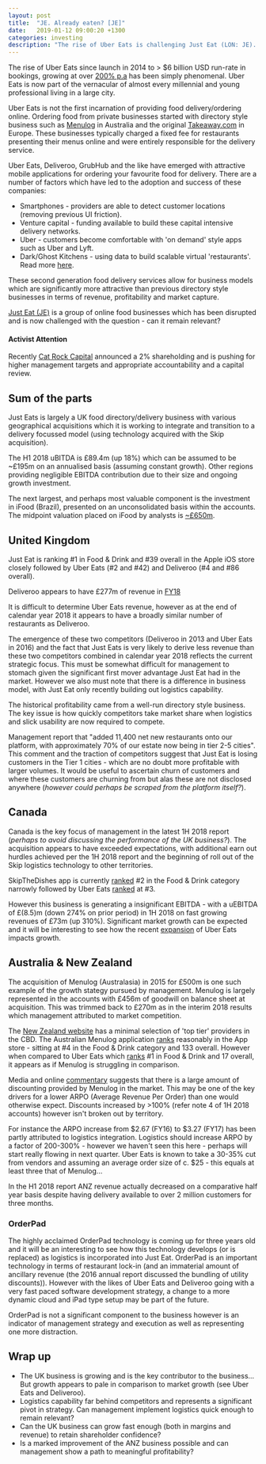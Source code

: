 ```yaml
---
layout: post
title:  "JE. Already eaten? [JE]"
date:   2019-01-12 09:00:20 +1300
categories: investing
description: "The rise of Uber Eats is challenging Just Eat (LON: JE). There are a number of challenges which Just Eat need to overcome, quickly, in order to remain relevant in this competitive category."
---
```


The rise of Uber Eats since launch in 2014 to > $6 billion USD run-rate in bookings, growing at over [200% p.a](https://www.recode.net/2018/5/31/17390076/uber-ceo-dara-khosrowshahi-code-conference) has been simply phenomenal. Uber Eats is now part of the vernacular of almost every millennial and young professional living in a large city.

Uber Eats is not the first incarnation of providing food delivery/ordering online. Ordering food from private businesses started with directory style business such as [Menulog](https://www.menulog.com.au) in Australia and the original [Takeaway.com](http://www.takeaway.com) in Europe. These businesses typically charged a fixed fee for restaurants presenting their menus online and were entirely responsible for the delivery service.

Uber Eats, Deliveroo, GrubHub and the like have emerged with attractive mobile applications for ordering your favourite food for delivery. There are a number of factors which have led to the adoption and success of these companies:

* Smartphones - providers are able to detect customer locations (removing previous UI friction).
* Venture capital - funding available to build these capital intensive delivery networks.
* Uber - customers become comfortable with 'on demand' style apps such as Uber and Lyft.
* Dark/Ghost Kitchens - using data to build scalable virtual 'restaurants'. Read more [here](https://blog.producthunt.com/ubers-credit-card-is-bankrupting-restaurants-and-it-s-all-your-fault-af76ea9ca46d).

These second generation food delivery services allow for business models which are significantly more attractive than previous directory style businesses in terms of revenue, profitability and market capture.

[Just Eat (JE)](https://www.londonstockexchange.com/exchange/prices-and-markets/stocks/summary/company-summary/GB00BKX5CN86GBGBXSTMM.html?lang=en) is a group of online food businesses which has been disrupted and is now challenged with the question - can it remain relevant?

#### Activist Attention

Recently [Cat Rock Capital](https://justeatmustdeliver.com/) announced a 2% shareholding and is pushing for higher management targets and appropriate accountability and a capital review.

## Sum of the parts

Just Eats is largely a UK food directory/delivery business with various geographical acquisitions which it is working to integrate and transition to a delivery focussed model (using technology acquired with the Skip acquisition). 

The H1 2018 uBITDA is &pound;89.4m (up 18%) which can be assumed to be ~&pound;195m on an annualised basis (assuming constant growth). Other regions providing negligible EBITDA contribution due to their size and ongoing growth investment.

The next largest, and perhaps most valuable component is the investment in iFood (Brazil), presented on an unconsolidated basis within the accounts. The midpoint valuation placed on iFood by analysts is [~&pound;650m](https://static1.squarespace.com/static/5c13f4c6e17ba3aca12b9686/t/5c169a11352f53eec9692697/1544985105956/Cat+Rock+Letter+to+Just+Eat+plc+Board+of+Directors+12-17-18.pdf).

## United Kingdom

Just Eat is ranking #1 in Food & Drink and #39 overall in the Apple iOS store closely followed by Uber Eats (#2 and #42) and Deliveroo (#4 and #86 overall).

Deliveroo appears to have &pound;277m of revenue in [FY18](https://www.theguardian.com/business/2018/oct/01/deliveroo-sales-losses-uber-takeaway-delivery)

It is difficult to determine Uber Eats revenue, however as at the end of calendar year 2018 it appears to have a broadly similar number of restaurants as Deliveroo.

The emergence of these two competitors (Deliveroo in 2013 and Uber Eats in 2016) and the fact that Just Eats is very likely to derive less revenue than these two competitors combined in calendar year 2018 reflects the current strategic focus. This must be somewhat difficult for management to stomach given the significant first mover advantage Just Eat had in the market. However we also must note that there is a difference in business model, with Just Eat only recently building out logistics capability.

The historical profitability came from a well-run directory style business. The key issue is how quickly competitors take market share when logistics and slick usability are now required to compete.

Management report that "added 11,400 net new restaurants onto our platform, with approximately 70% of our estate now being in tier 2-5 cities". This comment and the traction of competitors suggest that Just Eat is losing customers in the Tier 1 cities - which are no doubt more profitable with larger volumes. It would be useful to ascertain churn of customers and where these customers are churning from but alas these are not disclosed anywhere (*however could perhaps be scraped from the platform itself?*).


## Canada

Canada is the key focus of management in the latest 1H 2018 report (*perhaps to avoid discussing the performance of the UK business?*). The acquisition appears to have exceeded expectations, with additional earn out hurdles achieved per the 1H 2018 report and the beginning of roll out of the Skip logistics technology to other territories.

SkipTheDishes app is currently [ranked](https://www.applyzer.com/main.php?mmenu=rankings&app=969229981&market=1) #2 in the Food & Drink category narrowly followed by Uber Eats [ranked](https://www.applyzer.com/main.php?mmenu=rankings&app=1058959277&market=1) at #3.

However this business is generating a insignificant EBITDA - with a uEBITDA of &pound;(8.5)m (down 274% on prior period) in 1H 2018 on fast growing revenues of &pound;73m (up 310%). Significant market growth can be expected and it will be interesting to see how the recent [expansion](https://www.google.com/search?q=uber+eats+launch+in+canada&oq=uber+eats+launch+in+canada&aqs=chrome..69i57j69i60l2j35i39j69i60j35i39.2933j0j7&sourceid=chrome&ie=UTF-8) of Uber Eats impacts growth.

## Australia & New Zealand

The acquisition of Menulog (Australasia) in 2015 for &pound;500m is one such example of the growth stategy pursued by management. Menulog is largely represented in the accounts with &pound;456m of goodwill on balance sheet at acquisition. This was trimmed back to &pound;270m as in the interim 2018 results which management attributed to market competition.  

The [New Zealand website](http://www.menulog.co.nz) has a minimal selection of 'top tier' providers in the CBD. The Australian Menulog application [ranks](https://www.applyzer.com/main.php?mmenu=rankings&submenu=getRanking&app=327982905&market=1) reasonably in the App store - sitting at #4 in the Food & Drink category and 133 overall. However when compared to Uber Eats which [ranks](https://www.applyzer.com/main.php?mmenu=rankings&submenu=getRanking&app=1058959277&market=1) #1 in Food & Drink and 17 overall, it appears as if Menulog is struggling in comparison.

Media and online [commentary](https://www.choice.com.au/food-and-drink/eating-out/fast-food/articles/food-delivery-services-australia) suggests that there is a large amount of discounting provided by Menulog in the market. This may be one of the key drivers for a lower ARPO (Average Revenue Per Order) than one would otherwise expect. Discounts increased by >100% (refer note 4 of 1H 2018 accounts) however isn't broken out by territory.

For instance the ARPO increase from $2.67 (FY16) to $3.27 (FY17) has been partly attributed to logistics integration. Logistics should increase ARPO by a factor of 200-300% - however we haven't seen this here - perhaps will start really flowing in next quarter. Uber Eats is known to take a 30-35% cut from vendors and assuming an average order size of c. $25 - this equals at least three that of Menulog...

In the H1 2018 report ANZ revenue actually decreased on a comparative half year basis despite having delivery available to over 2 million customers for three months.

### OrderPad

The highly acclaimed OrderPad technology is coming up for three years old and it will be an interesting to see how this technology develops (or is replaced) as logistics is incorporated into Just Eat. OrderPad is an important technology in terms of restaurant lock-in (and an immaterial amount of ancillary revenue (the 2016 annual report discussed the bundling of utility discounts)). However with the likes of Uber Eats and Deliveroo going with a very fast paced software development strategy, a change to a more dynamic cloud and iPad type setup may be part of the future.

OrderPad is not a significant component to the business however is an indicator of management strategy and execution as well as representing one more distraction.

## Wrap up

* The UK business is growing and is the key contributor to the business... But growth appears to pale in comparison to market growth (see Uber Eats and Deliveroo).
* Logistics capability far behind competitors and represents a significant pivot in strategy. Can management implement logistics quick enough to remain relevant?
* Can the UK business can grow fast enough (both in margins and revenue) to retain shareholder confidence?
* Is a marked improvement of the ANZ business possible and can management show a path to meaningful profitability?

